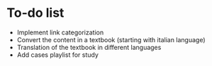 # To-do list

- Implement link categorization
- Convert the content in a textbook (starting with italian language)
- Translation of the textbook in different languages
- Add cases playlist for study